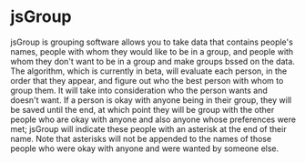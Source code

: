 jsGroup
=======
jsGroup is grouping software allows you to take data that contains people's names, people with whom they would like to be in a group, and people with whom they don't want to be in a group and make groups bssed on the data.  The algorithm, which is currently in beta, will evaluate each person, in the order that they appear, and figure out who the best person with whom to group them.  It will take into consideration who the person wants and doesn't want.  If a person is okay with anyone being in their group, they will be saved until the end, at which point they will be group with the other people who are okay with anyone and also anyone whose preferences were met; jsGroup will indicate these people with an asterisk at the end of their name.  Note that asterisks will not be appended to the names of those people who were okay with anyone and were wanted by someone else.
